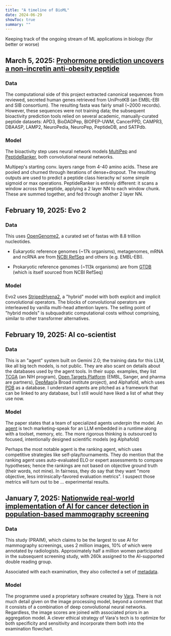 ```yaml
---
title: "A timeline of BioML"
date: 2024-06-29
showToc: true
summary: ""
---
```


Keeping track of the ongoing stream of ML applications in biology (for better or worse)

## March 5, 2025: [Prohormone prediction uncovers a non-incretin anti-obesity peptide](https://www.nature.com/articles/s41586-025-08683-y#Sec13)

### Data
The computational side of this project extracted canonical sequences from reviewed, secreted human genes retrieved from UniProtKB (an EMBL-EBI and SIB consortium). The resulting fasta was fairly small (~2000 records). However, these sequences were not training data; the subsequent bioactivity prediction tools relied on several academic, manually-curated peptide datasets: APD3, BioDADPep, BIOPEP-UWM, CancerPPD, CAMPR3, DBAASP, LAMP2, NeuroPedia, NeuroPep, PeptideDB, and SATPdb. 

### Model
The bioactivity step uses neural network models [MultiPep](https://pmc.ncbi.nlm.nih.gov/articles/PMC8665375/) and [PeptideRanker](https://pmc.ncbi.nlm.nih.gov/articles/PMC3466233/), both convolutional neural networks. 

Multipep's starting conv. layers range from 4-40 amino acids. These are pooled and churned through iterations of dense+dropout. The resulting outputs are used to predict a peptide class hierachy w/ some simple sigmoid or max operations. PeptideRanker is entirely different: it scans a window across the peptide, applying a 2 layer NN to each window chunk. These are summed together, and fed through another 2 layer NN.  

## February 19, 2025: Evo 2

### Data
This uses [OpenGenome2](https://huggingface.co/datasets/arcinstitute/opengenome2/tree/main), a curated set of fastas with 8.8 trillion nucleotides. 

- Eukaryotic reference genomes (~17k organisms), metagenomes, mRNA and ncRNA are from [NCBI RefSeq](https://www.ncbi.nlm.nih.gov/refseq/) and others (e.g. EMBL-EBI).

- Prokaryotic reference genomes (~113k organisms) are from [GTDB](https://gtdb.ecogenomic.org/) (which is itself sourced from NCBI RefSeq)

### Model

Evo2 uses [StripedHyena2](https://arcinstitute.org/manuscripts/Evo2-ML), a "hybrid" model with both explicit and implicit convolutional operators. The blocks of convolutional operators are interleaved by vanilla multi-head attention layers. The selling point of "hybrid models" is subquadratic computational costs without comprising, similar to other transformer alternatives.

## February 19, 2025: AI co-scientist

### Data

This is an "agent" system built on Gemini 2.0; the training data for this LLM, like all big tech models, is not public. They are also scant on details about the databases used by the agent tools. In their supp. examples, they list [TCGA](https://www.cancer.gov/ccg/research/genome-sequencing/tcga) (an NIH program), [Open Targets Platform](https://platform.opentargets.org/downloads) (EMBL, Sanger, and pharma are partners), [DepMap](https://depmap.org/portal/data_page/?tab=overview)(a Broad institute project), and Alphafold, which uses [PDB](https://www.rcsb.org/) as a database. I understand agents are pitched as a framework that can be linked to any database, but I still would have liked a list of what they use now.

### Model
The paper states that a team of specialized agents underpin the model. An [agent](https://www.kaggle.com/whitepaper-agents) is tech marketing-speak for an LLM embedded in a runtime along with a toolset, memory, etc. The more rigorous thinking is outsourced to focused, intentionally designed scientific models (eg Alphafold)

Perhaps the most notable agent is the ranking agent, which uses competitive strategies like self-play/tournaments. They do mention that the ranking agent uses auto-evaluated ELO or expert assessments to compare hypotheses; hence the rankings are not based on objective ground truth (their words, not mine). In fairness, they do say that they want "more objective, less intrinsically-favored evaluation metrics". I suspect those metrics will turn out to be ... experimental results.

## January 7, 2025: [Nationwide real-world implementation of AI for cancer detection in population-based mammography screening](https://www.nature.com/articles/s41591-024-03408-6#Sec10)

### Data

This study (PRAIM), which claims to be the largest to use AI for mammography screenings, uses 2 million images, 10% of which were annotated by radiologists. Approximately half a million women participated in the subsequent screening study, with 260k assigned to the AI-supported double reading group. 

Associated with each examination, they also collected a set of [metadata](https://datadryad.org/dataset/doi:10.5061/dryad.zs7h44jgn#readme).

### Model

The programme used a proprietary software created by [Vara](https://www.vara.ai/praim). There is not much detail given on the image processing model, beyond a comment that it consists of a combination of deep convolutional neural networks. Regardless, the image scores are joined with associated priors in an aggregation model. A clever ethical strategy of Vara's tech is to optimize for both specificity and sensitivity and incorporate them both into the examination flowchart. 